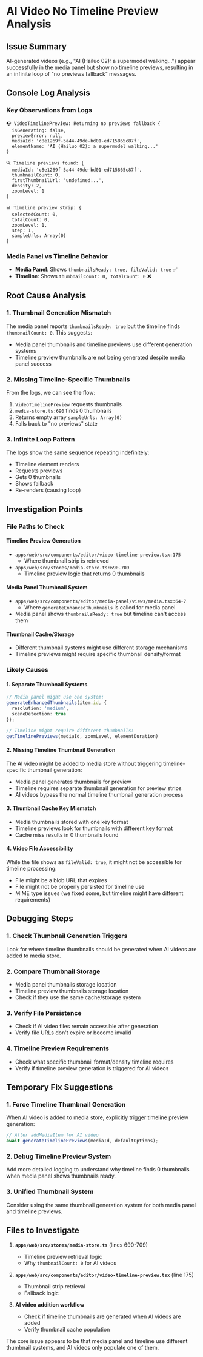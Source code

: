 # AI Video No Timeline Preview Analysis

## Issue Summary
AI-generated videos (e.g., "AI (Hailuo 02): a supermodel walking...") appear successfully in the media panel but show no timeline previews, resulting in an infinite loop of "no previews fallback" messages.

## Console Log Analysis

### Key Observations from Logs
```
📭 VideoTimelinePreview: Returning no previews fallback {
  isGenerating: false, 
  previewError: null, 
  mediaId: 'c8e1269f-5a44-49de-bd01-ed715865c87f', 
  elementName: 'AI (Hailuo 02): a supermodel walking...'
}

🔍 Timeline previews found: {
  mediaId: 'c8e1269f-5a44-49de-bd01-ed715865c87f', 
  thumbnailCount: 0, 
  firstThumbnailUrl: 'undefined...', 
  density: 2, 
  zoomLevel: 1
}

📊 Timeline preview strip: {
  selectedCount: 0, 
  totalCount: 0, 
  zoomLevel: 1, 
  step: 1, 
  sampleUrls: Array(0)
}
```

### Media Panel vs Timeline Behavior
- **Media Panel**: Shows `thumbnailsReady: true, fileValid: true` ✅
- **Timeline**: Shows `thumbnailCount: 0, totalCount: 0` ❌

## Root Cause Analysis

### 1. **Thumbnail Generation Mismatch**
The media panel reports `thumbnailsReady: true` but the timeline finds `thumbnailCount: 0`. This suggests:
- Media panel thumbnails and timeline previews use different generation systems
- Timeline preview thumbnails are not being generated despite media panel success

### 2. **Missing Timeline-Specific Thumbnails**
From the logs, we can see the flow:
1. `VideoTimelinePreview` requests thumbnails
2. `media-store.ts:690` finds 0 thumbnails
3. Returns empty array `sampleUrls: Array(0)`
4. Falls back to "no previews" state

### 3. **Infinite Loop Pattern**
The logs show the same sequence repeating indefinitely:
- Timeline element renders
- Requests previews
- Gets 0 thumbnails
- Shows fallback
- Re-renders (causing loop)

## Investigation Points

### File Paths to Check

#### **Timeline Preview Generation**
- `apps/web/src/components/editor/video-timeline-preview.tsx:175`
  - Where thumbnail strip is retrieved
- `apps/web/src/stores/media-store.ts:690-709` 
  - Timeline preview logic that returns 0 thumbnails

#### **Media Panel Thumbnail System**
- `apps/web/src/components/editor/media-panel/views/media.tsx:64-7`
  - Where `generateEnhancedThumbnails` is called for media panel
- Media panel shows `thumbnailsReady: true` but timeline can't access them

#### **Thumbnail Cache/Storage**
- Different thumbnail systems might use different storage mechanisms
- Timeline previews might require specific thumbnail density/format

### Likely Causes

#### **1. Separate Thumbnail Systems**
```typescript
// Media panel might use one system:
generateEnhancedThumbnails(item.id, {
  resolution: 'medium',
  sceneDetection: true
});

// Timeline might require different thumbnails:
getTimelinePreviews(mediaId, zoomLevel, elementDuration)
```

#### **2. Missing Timeline Thumbnail Generation**
The AI video might be added to media store without triggering timeline-specific thumbnail generation:
- Media panel generates thumbnails for preview
- Timeline requires separate thumbnail generation for preview strips
- AI videos bypass the normal timeline thumbnail generation process

#### **3. Thumbnail Cache Key Mismatch**
- Media thumbnails stored with one key format
- Timeline previews look for thumbnails with different key format
- Cache miss results in 0 thumbnails found

#### **4. Video File Accessibility**
While the file shows as `fileValid: true`, it might not be accessible for timeline processing:
- File might be a blob URL that expires
- File might not be properly persisted for timeline use
- MIME type issues (we fixed some, but timeline might have different requirements)

## Debugging Steps

### 1. **Check Thumbnail Generation Triggers**
Look for where timeline thumbnails should be generated when AI videos are added to media store.

### 2. **Compare Thumbnail Storage**
- Media panel thumbnails storage location
- Timeline preview thumbnails storage location
- Check if they use the same cache/storage system

### 3. **Verify File Persistence**
- Check if AI video files remain accessible after generation
- Verify file URLs don't expire or become invalid

### 4. **Timeline Preview Requirements**
- Check what specific thumbnail format/density timeline requires
- Verify if timeline preview generation is triggered for AI videos

## Temporary Fix Suggestions

### 1. **Force Timeline Thumbnail Generation**
When AI video is added to media store, explicitly trigger timeline preview generation:
```typescript
// After addMediaItem for AI video
await generateTimelinePreviews(mediaId, defaultOptions);
```

### 2. **Debug Timeline Preview System**
Add more detailed logging to understand why timeline finds 0 thumbnails when media panel shows thumbnails ready.

### 3. **Unified Thumbnail System**
Consider using the same thumbnail generation system for both media panel and timeline previews.

## Files to Investigate

1. **`apps/web/src/stores/media-store.ts`** (lines 690-709)
   - Timeline preview retrieval logic
   - Why `thumbnailCount: 0` for AI videos

2. **`apps/web/src/components/editor/video-timeline-preview.tsx`** (line 175)
   - Thumbnail strip retrieval
   - Fallback logic

3. **AI video addition workflow**
   - Check if timeline thumbnails are generated when AI videos are added
   - Verify thumbnail cache population

The core issue appears to be that media panel and timeline use different thumbnail systems, and AI videos only populate one of them.